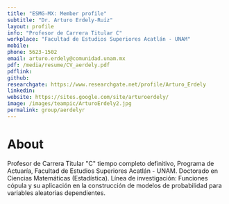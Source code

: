 ```yaml
---
title: "ESMG-MX: Member profile"
subtitle: "Dr. Arturo Erdely-Ruíz"
layout: profile
info: "Profesor de Carrera Titular C"
workplace: "Facultad de Estudios Superiores Acatlán - UNAM"
mobile: 
phone: 5623-1502
email: arturo.erdely@comunidad.unam.mx
pdf: /media/resume/CV_aerdely.pdf
pdflink: 
github: 
researchgate: https://www.researchgate.net/profile/Arturo_Erdely
linkedin:
website: https://sites.google.com/site/arturoerdely/
image: /images/teampic/ArturoErdely2.jpg
permalink: group/aerdelyr
---
```


# About 

Profesor de Carrera Titular "C" tiempo completo definitivo, Programa de Actuaría, Facultad de Estudios Superiores Acatlán - UNAM. Doctorado en Ciencias Matemáticas (Estadística).
Línea de investigación: Funciones cópula y su aplicación en la construcción de modelos de probabilidad para variables aleatorias dependientes.

